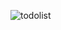 ![todolist](https://user-images.githubusercontent.com/78800419/134803964-a37231b0-bc04-4652-9207-024bc0e18a16.png)
